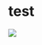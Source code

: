 # test

![](https://s3-ap-northeast-1.amazonaws.com/g0v-hackmd-images/uploads/upload_46fd91d6dbd3b15a1784b44a521154a9.png)
